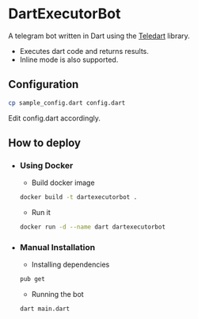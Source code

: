 # DartExecutorBot
A telegram bot written in Dart using the [Teledart](https://github.com/DinoLeung/TeleDart) library.
- Executes dart code and returns results.
- Inline mode is also supported.

## Configuration
```bash
cp sample_config.dart config.dart
```
Edit config.dart accordingly.

## How to deploy
- ### Using Docker
  - Build docker image
  ```bash
  docker build -t dartexecutorbot .
  ```

  - Run it
  ```bash
  docker run -d --name dart dartexecutorbot
  ```

- ### Manual Installation
  - Installing dependencies
  ```bash
  pub get
  ```

  - Running the bot
  ```bash
  dart main.dart
  ```

